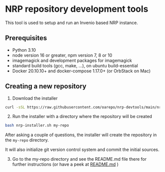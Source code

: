 # NRP repository development tools

This tool is used to setup and run an Invenio based NRP instance. 

## Prerequisites

- Python 3.10
- node version 16 or greater, npm version 7, 8 or 10
- imagemagick and development packages for imagemagick
- standard build tools (gcc, make, ...), on ubuntu build-essential
- Docker 20.10.10+ and docker-compose 1.17.0+ (or OrbStack on Mac)

## Creating a new repository

1. Download the installer

```bash
curl -sSL https://raw.githubusercontent.com/oarepo/nrp-devtools/main/nrp-installer.sh
```

2. Run the installer with a directory where the repository will be created

```bash 
bash nrp-installer.sh my-repo
```

After asking a couple of questions, the installer will create the
repository in the `my-repo` directory.

It will also initialize git version control system and commit the initial
sources.

3. Go to the my-repo directory and see the README.md file there for further instructions
   (or have a peek at [README.md](https://github.com/oarepo/nrp-devtools/blob/main/src/nrp_devtools/templates/repository/%7B%7Bcookiecutter.repository_name%7D%7D/README.md) )